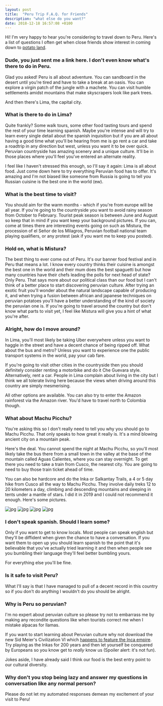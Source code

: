 ```yaml
---
layout: post
title:  "Peru Trip F.A.Q. for Friends"
description: "what else do you want?"
date: 2018-12-18 16:57:08 +0100
---
```


Hi! I'm very happy to hear you're considering to travel down to Peru. Here's a list of questions I often get when close friends show interest in coming down to [potato land](https://www.livinginperu.com/opinion-piece-potatoland/).

### Dude, you just sent me a link here. I don't even know what's there to do in Peru.

Glad you asked! Peru is all about adventure. You can sandboard in the desert until you're tired and have to take a break at an oasis. You can explore a virgin patch of the jungle with a machete. You can visit humble settlements amidst mountains that make skyscrapers look like park trees.

And then there's Lima, the capital city.

### What is there to do in Lima?

Quite frankly? Some walk tours, some other food tasting tours and spend the rest of your time learning spanish. Maybe you're intense and will try to learn every single detail about the spanish inquisition but if you are all about having a good time what you'll be hearing from me is go rent a car and take a roadtrip in any direction but west, unless you want it to be over quick. Peruvian countryside has amazing scenery and a unique culture. It'll be in those places where you'll feel you've entered an alternate reality.

I feel like I haven't stressed this enough, so I'll say it again: Lima is all about food. Just come down here to try everything Peruvian food has to offer. It's amazing and I'm not biased like someone from Russia is going to tell you Russian cuisine is the best one in the world (ew).

### What is the best time to visit?

You should aim for the warm months - which if you're from europe will be all year. If you're going to the countryside you want to avoid rainy season from October to February. Tourist peak season is between June and August so keep that in mind if you want keep your background pictures. If you can, come at times there are interesting events going on such as Mistura, the procession of el Señor de los Milagros, Peruvian football national team playing qualifiers, or any protest (ask if you want me to keep you posted).

### Hold on, what is Mistura?

The best thing to ever come out of Peru. It's our banner food festival and in Peru that means a lot. I know every country thinks their cuisine is amongst the best one in the world and their mum does the best spaguetti but how many countries have their chefs leading the polls for next head of state? Only Peru. That says more about our political class than our food but I can't think of a better place to start discovering peruvian culture. After trying an exotic fruit you'll wonder about the natural landscape capable of producing it, and when trying a fusion between african and japanese techniques on peruvian potatoes you'll have a better understanding of the kind of society the peruvian one is. If you're going to travel around the country but don't know what parts to visit yet, I feel like Mistura will give you a hint of what you're after.

### Alright, how do I move around?

In Lima, you'll most likely be taking Uber everywhere unless you want to haggle in the street and have a decent chance of being ripped off. What about the bus and metro? Unless you want to experience one the public transport systems in the world, pay your cab fare.

If you're going to visit other cities in the countryside then you should definitely consider renting a motorbike and do it Che Guevara style. Alternatively, rent a car. People in Lima complain about living in the city but I think we all tolerate living here because the views when driving around this country are simply mesmerising. 

All other options are available. You can also try to enter the Amazon rainforest via the Amazon river. You'd have to travel north to Colombia though.

### What about Machu Picchu?

You're asking this so I don't really need to tell you why you should go to Machu Picchu. That only speaks to how great it really is. It's a mind blowing ancient city on a mountain peak.

Here's the deal. You cannot spend the night at Machu Picchu, so you'll most likely take the bus there from a small town in the valley at the base of the mountain called Aguas Calientes, where you can stay overnight. To get there you need to take a train from Cusco, the nearest city. You are going to need to buy those train ticket ahead of time. 

You can also be hardcore and do the Inka or Salkantay Trails, a 4 or 5 day hike from Cusco all the way to Machu Picchu. They involve daily treks 12 to 20 kilometers a day, climbing and descending mountains and sleeping in tents under a mantle of stars. I did it in 2019 and I could not recommend it enough. Here's some pictures.

![jpg]({{site.url}}/assets/images/peru-faq/0f0c03eee482ef7f684e04cdc77d8d1b.jpg)
![jpg]({{site.url}}/assets/images/peru-faq/43e45aca361c3899048a2ac824c91fda.jpg)
![jpg]({{site.url}}/assets/images/peru-faq/b5a645f32b96cb3a8a1f88368d9baf28.jpg)
![jpg]({{site.url}}/assets/images/peru-faq/c8fda694dcf700c2946b9a2809b56628.jpg)

### I don't speak spanish. Should I learn some?

Only if you want to get to know locals. Most people can speak english but they'll be diffident when given the chance to have a conversation. If you want them to open up you should learn spanish to the point that it's believable that you've actually tried learning it and then when people see you bumbling their language they'll feel better bumbling yours.

For everything else you'll be fine.

### Is it safe to visit Peru?

What I'll say is that I have managed to pull of a decent record in this country so if you don't do anything I wouldn't do you should be alright.

### Why is Peru so peruvian?

I'm no expert about peruvian culture so please try not to embarrass me by making any recondite questions like when tourists correct me when I mistake alpacas for llamas.

If you want to start learning about Peruvian culture why not download the new Sid Meier's Civilization VI which [happens to feature the Inca empire](https://www.youtube.com/watch?v=exGFiectofk). Try playing as the Inkas for 200 years and then let yourself be conquered by Europeans so you know get to _really_ know us (Spoiler alert: it's not fun).

Jokes aside, I have already said I think our food is the best entry point to our cultural diversity.

### Why don't you stop being lazy and answer my questions in conversation like any normal person?

Please do not let my automated responses demean my excitement of your visit to Peru!
